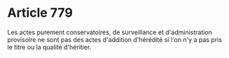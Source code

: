 # Article 779

Les actes purement conservatoires, de surveillance et d'administration provisoire ne sont pas des actes d'addition d'hérédité si l'on n'y a pas pris le titre ou la qualité d'héritier.